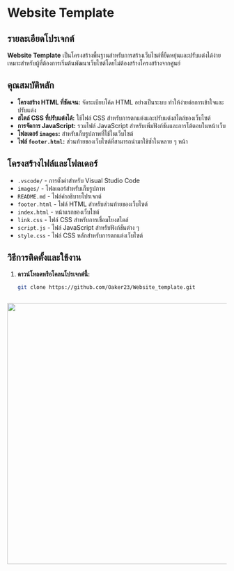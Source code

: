 # Website Template

## รายละเอียดโปรเจกต์

**Website Template** เป็นโครงสร้างพื้นฐานสำหรับการสร้างเว็บไซต์ที่ยืดหยุ่นและปรับแต่งได้ง่าย เหมาะสำหรับผู้ที่ต้องการเริ่มต้นพัฒนาเว็บไซต์โดยไม่ต้องสร้างโครงสร้างจากศูนย์

## คุณสมบัติหลัก

- **โครงสร้าง HTML ที่ชัดเจน:** จัดระเบียบโค้ด HTML อย่างเป็นระบบ ทำให้ง่ายต่อการเข้าใจและปรับแต่ง
- **สไตล์ CSS ที่ปรับแต่งได้:** ใช้ไฟล์ CSS สำหรับการตกแต่งและปรับแต่งสไตล์ของเว็บไซต์
- **การจัดการ JavaScript:** รวมไฟล์ JavaScript สำหรับเพิ่มฟังก์ชันและการโต้ตอบในหน้าเว็บ
- **โฟลเดอร์ `images`:** สำหรับเก็บรูปภาพที่ใช้ในเว็บไซต์
- **ไฟล์ `footer.html`:** ส่วนท้ายของเว็บไซต์ที่สามารถนำมาใช้ซ้ำในหลาย ๆ หน้า

## โครงสร้างไฟล์และโฟลเดอร์

- `.vscode/` - การตั้งค่าสำหรับ Visual Studio Code
- `images/` - โฟลเดอร์สำหรับเก็บรูปภาพ
- `README.md` - ไฟล์คำอธิบายโปรเจกต์
- `footer.html` - ไฟล์ HTML สำหรับส่วนท้ายของเว็บไซต์
- `index.html` - หน้าแรกของเว็บไซต์
- `link.css` - ไฟล์ CSS สำหรับการเชื่อมโยงสไตล์
- `script.js` - ไฟล์ JavaScript สำหรับฟังก์ชันต่าง ๆ
- `style.css` - ไฟล์ CSS หลักสำหรับการตกแต่งเว็บไซต์

## วิธีการติดตั้งและใช้งาน

1. **ดาวน์โหลดหรือโคลนโปรเจกต์นี้:**
   ```bash
   git clone https://github.com/Oaker23/Website_template.git



<img src="images/preview.jpg" width="600">
